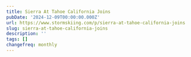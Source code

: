 ```yaml
---
title: Sierra At Tahoe California Joins
pubDate: '2024-12-09T00:00:00.000Z'
url: https://www.stormskiing.com/p/sierra-at-tahoe-california-joins
slug: sierra-at-tahoe-california-joins
description: ''
tags: []
changefreq: monthly
---
```


<!-- Add post content below -->
